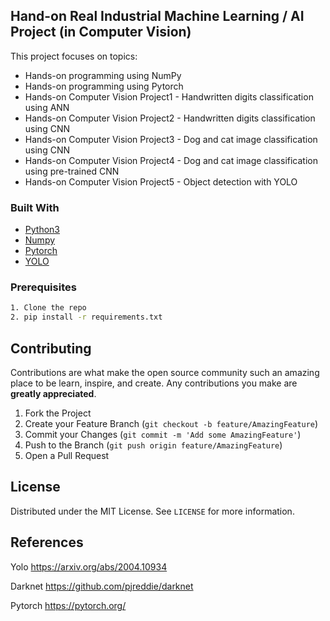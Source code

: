 <!-- PROJECT LOGO
<br />
<p align="center">
  <a href="https://github.com/othneildrew/Best-README-Template">
    <img src="images/logo.png" alt="Logo" width="80" height="80">
  </a>

  <h3 align="center">Best-README-Template</h3>

  <p align="center">
    An awesome README template to jumpstart your projects!
    <br />
    <a href="https://github.com/othneildrew/Best-README-Template"><strong>Explore the docs »</strong></a>
    <br />
    <br />
    <a href="https://github.com/othneildrew/Best-README-Template">View Demo</a>
    ·
    <a href="https://github.com/othneildrew/Best-README-Template/issues">Report Bug</a>
    ·
    <a href="https://github.com/othneildrew/Best-README-Template/issues">Request Feature</a>
  </p>
</p>
-->


<!-- TABLE OF CONTENTS 
## Table of Contents

* [About the Project](#about-the-project)
  * [Built With](#built-with)
* [Getting Started](#getting-started)
  * [Prerequisites](#prerequisites)
  * [Installation](#installation)
* [Usage](#usage)
* [Roadmap](#roadmap)
* [Contributing](#contributing)
* [License](#license)
* [Contact](#contact)
* [Acknowledgements](#acknowledgements)
-->


<!-- ABOUT THE PROJECT -->
## Hand-on Real Industrial Machine Learning / AI Project (in Computer Vision)

This project focuses on topics:
* Hands-on programming using NumPy
* Hands-on programming using Pytorch
* Hands-on Computer Vision Project1 -  Handwritten digits classification using ANN
* Hands-on Computer Vision Project2 - Handwritten digits classification using CNN
* Hands-on Computer Vision Project3 - Dog and cat image classification using CNN
* Hands-on Computer Vision Project4 - Dog and cat image classification using pre-trained CNN
* Hands-on Computer Vision Project5 - Object detection with YOLO

### Built With
* [Python3](https://www.python.org/downloads/)
* [Numpy](https://numpy.org/)
* [Pytorch](https://pytorch.org/)
* [YOLO](https://github.com/ultralytics/yolov5)

### Prerequisites
```sh
1. Clone the repo
2. pip install -r requirements.txt
```

## Contributing

Contributions are what make the open source community such an amazing place to be learn, inspire, and create. Any contributions you make are **greatly appreciated**.

1. Fork the Project
2. Create your Feature Branch (`git checkout -b feature/AmazingFeature`)
3. Commit your Changes (`git commit -m 'Add some AmazingFeature'`)
4. Push to the Branch (`git push origin feature/AmazingFeature`)
5. Open a Pull Request



<!-- LICENSE -->
## License

Distributed under the MIT License. See `LICENSE` for more information.

## References
Yolo https://arxiv.org/abs/2004.10934

Darknet https://github.com/pjreddie/darknet

Pytorch https://pytorch.org/

